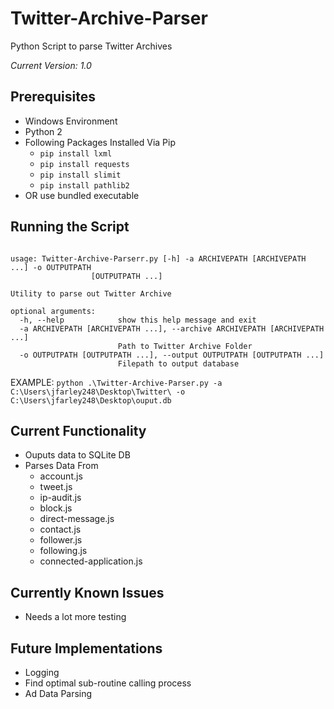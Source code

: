 # Twitter-Archive-Parser


Python Script to parse Twitter Archives

*Current Version: 1.0* 

## Prerequisites
* Windows Environment
* Python 2
* Following Packages Installed Via Pip
  * `pip install lxml`
  * `pip install requests`
  * `pip install slimit`
  * `pip install pathlib2`
* OR use bundled executable

## Running the Script
```

usage: Twitter-Archive-Parserr.py [-h] -a ARCHIVEPATH [ARCHIVEPATH ...] -o OUTPUTPATH
                  [OUTPUTPATH ...]

Utility to parse out Twitter Archive

optional arguments:
  -h, --help            show this help message and exit
  -a ARCHIVEPATH [ARCHIVEPATH ...], --archive ARCHIVEPATH [ARCHIVEPATH ...]
                        Path to Twitter Archive Folder
  -o OUTPUTPATH [OUTPUTPATH ...], --output OUTPUTPATH [OUTPUTPATH ...]
                        Filepath to output database
```

EXAMPLE: `python .\Twitter-Archive-Parser.py -a C:\Users\jfarley248\Desktop\Twitter\ -o C:\Users\jfarley248\Desktop\ouput.db`

## Current Functionality
* Ouputs data to SQLite DB
* Parses Data From
  * account.js
  * tweet.js
  * ip-audit.js
  * block.js
  * direct-message.js
  * contact.js
  * follower.js
  * following.js
  * connected-application.js

## Currently Known Issues
* Needs a lot more testing

## Future Implementations
* Logging
* Find optimal sub-routine calling process
* Ad Data Parsing
 
